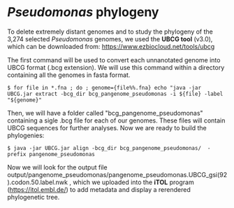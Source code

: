 # *Pseudomonas* phylogeny

To delete extremely distant genomes and to study the phylogeny of the 3,274 selected _Pseudomonas_ genomes, we used the **UBCG tool** (v3.0), which can be downloaded from: https://www.ezbiocloud.net/tools/ubcg

The first command will be used to convert each unnanotated genome into UBCG format (.bcg extension). We will use this command within a directory containing all the genomes in fasta format.

`$ for file in *.fna ; do ; genome={file%%.fna} echo "java -jar UBCG.jar extract -bcg_dir bcg_pangenome_pseudomonas -i ${file} -label "${genome}"`

Then, we will have a folder called "bcg_pangenome_pseudomonas" containing a sigle .bcg file for each of our genomes. These files will contain UBCG sequences for further analyses. Now we are ready to build the phylogenies:

`$ java -jar UBCG.jar align -bcg_dir bcg_pangenome_pseudomonas/  -prefix pangenome_pseudomonas`

Now we will look for the output file output/pangenome_pseudomonas/pangenome_pseudomonas.UBCG_gsi(92).codon.50.label.nwk , which we uploaded into the **iTOL** program (https://itol.embl.de/) to add metadata and display a rerendered phylogenetic tree.
